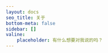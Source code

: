 ```yaml
---
layout: docs
seo_title: 关于
bottom-meta: false
sidebar: []
valine:
	placeholder: 有什么想要对我说的吗？
---
```

# 